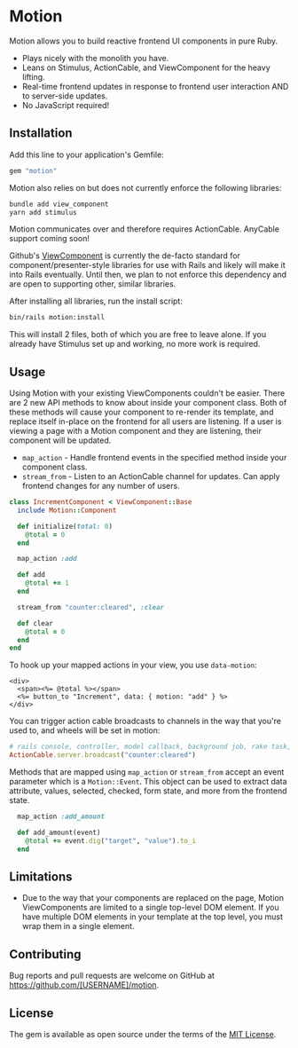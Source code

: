 # Motion

Motion allows you to build reactive frontend UI components in pure Ruby.

* Plays nicely with the monolith you have.
* Leans on Stimulus, ActionCable, and ViewComponent for the heavy lifting.
* Real-time frontend updates in response to frontend user interaction AND to server-side updates.
* No JavaScript required!


## Installation

Add this line to your application's Gemfile:

```ruby
gem "motion"
```

Motion also relies on but does not currently enforce the following libraries:

```sh
bundle add view_component
yarn add stimulus
```

Motion communicates over and therefore requires ActionCable. AnyCable support coming soon!

Github's [ViewComponent](https://github.com/github/view_component) is currently the de-facto standard for component/presenter-style libraries for use with Rails and likely will make it into Rails eventually. Until then, we plan to not enforce this dependency and are open to supporting other, similar libraries.

After installing all libraries, run the install script:

```sh
bin/rails motion:install
```

This will install 2 files, both of which you are free to leave alone. If you already have Stimulus set up and working, no more work is required.


## Usage

Using Motion with your existing ViewComponents couldn't be easier. There are 2 new API methods to know about inside your component class. Both of these methods will cause your component to re-render its template, and replace itself in-place on the frontend for all users are listening. If a user is viewing a page with a Motion component and they are listening, their component will be updated.

- `map_action` - Handle frontend events in the specified method inside your component class.
- `stream_from` - Listen to an ActionCable channel for updates. Can apply frontend changes for any number of users.

```ruby
class IncrementComponent < ViewComponent::Base
  include Motion::Component

  def initialize(total: 0)
    @total = 0
  end

  map_action :add

  def add
    @total += 1
  end

  stream_from "counter:cleared", :clear

  def clear
    @total = 0
  end
end
```

To hook up your mapped actions in your view, you use `data-motion`:

```erb
<div>
  <span><%= @total %></span>
  <%= button_to "Increment", data: { motion: "add" } %>
</div>
```

You can trigger action cable broadcasts to channels in the way that you're used to, and wheels will be set in motion:

```ruby
# rails console, controller, model callback, background job, rake task, etc
ActionCable.server.broadcast("counter:cleared")
```

Methods that are mapped using `map_action` or `stream_from` accept an event parameter which is a `Motion::Event`. This object can be used to extract data attribute, values, selected, checked, form state, and more from the frontend state.

```ruby
  map_action :add_amount

  def add_amount(event)
    @total += event.dig("target", "value").to_i
  end
```


## Limitations

* Due to the way that your components are replaced on the page, Motion ViewComponents are limited to a single top-level DOM element. If you have multiple DOM elements in your template at the top level, you must wrap them in a single element.


## Contributing

Bug reports and pull requests are welcome on GitHub at https://github.com/[USERNAME]/motion.


## License

The gem is available as open source under the terms of the [MIT License](https://opensource.org/licenses/MIT).
